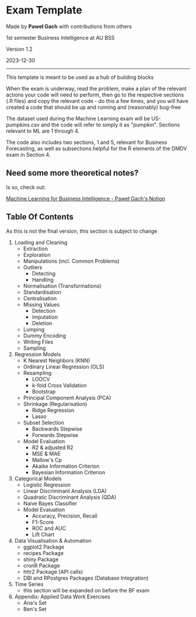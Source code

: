 # Exam Template

Made by **Paweł Gach** with contributions from others

1st semester Business Intelligence at AU BSS

Version 1.2

2023-12-30

------------------------------------------------------------------------

This template is meant to be used as a hub of building blocks

When the exam is underway, read the problem, make a plan of the relevant actions your code will need to perform, then go to the respective sections (.R files) and copy the relevant code - do this a few times, and you will have created a code that should be up and running and (reasonably) bug-free

The dataset used during the Machine Learning exam will be US-pumpkins.csv and the code will refer to simply it as "pumpkin". Sections relevant to ML are 1 through 4.

The code also includes two sections, 1 and 5, relevant for Business Forecasting, as well as subsections helpful for the R elements of the DMDV exam in Section 4.

## Need some more theoretical notes?

Is so, check out:

[Machine Learning for Business Intelligence - Paweł Gach's Notion](https://www.notion.so/pawelgach/Aarhus-Uni-Home-91aeb930754247b098340fbc6616b777?pvs=4)

## Table Of Contents

As this is not the final version, this section is subject to change

1.  Loading and Cleaning
    -   Extraction
    -   Exploration
    -   Manipulations (incl. Common Problems)
    -   Outliers
        -   Detecting
        -   Handling
    -   Normalisation (Transformations)
    -   Standardisation
    -   Centralisation
    -   Missing Values
        -   Detection
        -   Imputation
        -   Deletion
    -   Lumping
    -   Dummy Encoding
    -   Writing Files
    -   Sampling
2.  Regression Models
    -   K Nearest Neighbors (KNN)
    -   Ordinary Linear Regression (OLS)
    -   Resampling
        -   LOOCV
        -   k-fold Cross Validation
        -   Bootstrap
    -   Principal Component Analysis (PCA)
    -   Shrinkage (Regularisation)
        -   Ridge Regression
        -   Lasso
    -   Subset Selection
        -   Backwards Stepwise
        -   Forwards Stepwise
    -   Model Evaluation
        -   R2 & adjusted R2
        -   MSE & MAE
        -   Mallow's Cp
        -   Akaike Information Criterion
        -   Bayesian Information Criterion
3.  Categorical Models
    -   Logistic Regression
    -   Linear Discriminant Analysis (LDA)
    -   Quadratic Discriminant Analysis (QDA)
    -   Naive Bayes Classifier
    -   Model Evaluation
        -   Accuracy, Precision, Recall
        -   F1-Score
        -   ROC and AUC
        -   Lift Chart
4.  Data Visualisation & Automation
    -   ggplot2 Package
    -   recipes Package
    -   shiny Package
    -   cronR Package
    -   httr2 Package (API calls)
    -   DBI and RPostgres Packages (Database Integration)
5.  Time Series
    -   this section will be expanded on before the BF exam
6.  Appendix: Applied Data Work Exercises
    -   Ana's Set
    -   Ben's Set